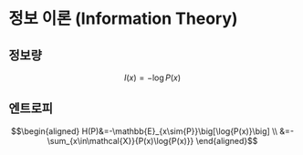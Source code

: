 # 정보 이론 (Information Theory)

## 정보량

$$I(x)=-\log{P(x)}$$

## 엔트로피

$$\begin{aligned}
H(P)&=-\mathbb{E}_{x\sim{P}}\big[\log{P(x)}\big] \\
&=-\sum_{x\in\mathcal{X}}{P(x)\log{P(x)}}
\end{aligned}$$
